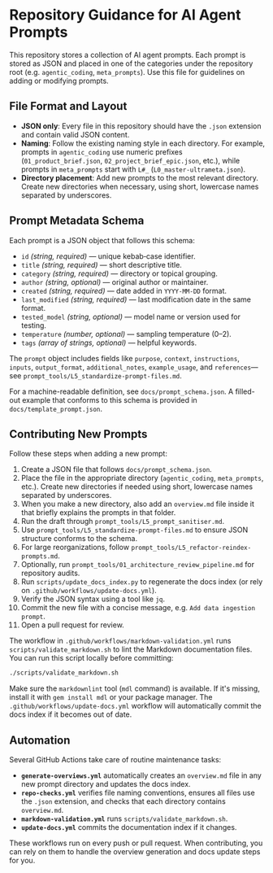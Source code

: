 # Repository Guidance for AI Agent Prompts

This repository stores a collection of AI agent prompts. Each prompt is stored as JSON and placed in one of the categories under the repository root (e.g. `agentic_coding`, `meta_prompts`). Use this file for guidelines on adding or modifying prompts.

## File Format and Layout

- **JSON only**: Every file in this repository should have the `.json` extension and contain valid JSON content.
- **Naming**: Follow the existing naming style in each directory. For example, prompts in `agentic_coding` use numeric prefixes (`01_product_brief.json`, `02_project_brief_epic.json`, etc.), while prompts in `meta_prompts` start with `L#_` (`L0_master-ultrameta.json`).
- **Directory placement**: Add new prompts to the most relevant directory. Create new directories when necessary, using short, lowercase names separated by underscores.

## Prompt Metadata Schema

Each prompt is a JSON object that follows this schema:

- `id` *(string, required)* — unique kebab‑case identifier.
- `title` *(string, required)* — short descriptive title.
- `category` *(string, required)* — directory or topical grouping.
- `author` *(string, optional)* — original author or maintainer.
- `created` *(string, required)* — date added in `YYYY-MM-DD` format.
- `last_modified` *(string, required)* — last modification date in the same format.
- `tested_model` *(string, optional)* — model name or version used for testing.
- `temperature` *(number, optional)* — sampling temperature (0–2).
- `tags` *(array of strings, optional)* — helpful keywords.

The `prompt` object includes fields like `purpose`, `context`, `instructions`, `inputs`, `output_format`, `additional_notes`, `example_usage`, and `references`—see `prompt_tools/L5_standardize-prompt-files.md`.

For a machine-readable definition, see `docs/prompt_schema.json`. A filled-out example
that conforms to this schema is provided in `docs/template_prompt.json`.

## Contributing New Prompts

Follow these steps when adding a new prompt:

1. Create a JSON file that follows `docs/prompt_schema.json`.
1. Place the file in the appropriate directory (`agentic_coding`, `meta_prompts`, etc.). Create new directories if needed using short, lowercase names separated by underscores.
1. When you make a new directory, also add an `overview.md` file inside it that briefly explains the prompts in that folder.
1. Run the draft through `prompt_tools/L5_prompt_sanitiser.md`.
1. Use `prompt_tools/L5_standardize-prompt-files.md` to ensure JSON structure conforms to the schema.
1. For large reorganizations, follow `prompt_tools/L5_refactor-reindex-prompts.md`.
1. Optionally, run `prompt_tools/01_architecture_review_pipeline.md` for repository audits.
1. Run `scripts/update_docs_index.py` to regenerate the docs index (or rely on `.github/workflows/update-docs.yml`).
1. Verify the JSON syntax using a tool like `jq`.
1. Commit the new file with a concise message, e.g. `Add data ingestion prompt`.
1. Open a pull request for review.

The workflow in `.github/workflows/markdown-validation.yml` runs `scripts/validate_markdown.sh` to lint the Markdown documentation files. You can run this script locally before committing:

```bash
./scripts/validate_markdown.sh
```

Make sure the `markdownlint` tool (`mdl` command) is available. If it's missing, install it with `gem install mdl` or your package manager.
The `.github/workflows/update-docs.yml` workflow will automatically commit the docs index if it becomes out of date.

## Automation

Several GitHub Actions take care of routine maintenance tasks:

- **`generate-overviews.yml`** automatically creates an `overview.md` file in any new prompt directory and updates the docs index.
- **`repo-checks.yml`** verifies file naming conventions, ensures all files use the `.json` extension, and checks that each directory contains `overview.md`.
- **`markdown-validation.yml`** runs `scripts/validate_markdown.sh`.
- **`update-docs.yml`** commits the documentation index if it changes.

These workflows run on every push or pull request. When contributing, you can rely on them to handle the overview generation and docs update steps for you.
